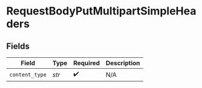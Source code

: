 # RequestBodyPutMultipartSimpleHeaders


## Fields

| Field              | Type               | Required           | Description        |
| ------------------ | ------------------ | ------------------ | ------------------ |
| `content_type`     | *str*              | :heavy_check_mark: | N/A                |